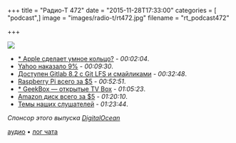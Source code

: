 +++
title = "Радио-Т 472"
date = "2015-11-28T17:33:00"
categories = [ "podcast",]
image = "images/radio-t/rt472.jpg"
filename = "rt_podcast472"

+++

![](https://radio-t.com/images/radio-t/rt472.jpg)

- [* Apple сделает умное кольцо?](http://www.peacefulcentury.net/apple-will-soon-be-releasing-a-smart-ring-this-is-how-it-will-look-like-and-function/) - *00:02:04*.
- [Yahoo наказало 9%](http://mashable.com/2015/11/21/yahoo-email-ad-blockers/) - *00:09:30*.
- [Доступен Gitlab 8.2 с Git LFS и смайликами](http://www.opennet.ru/opennews/art.shtml?num=43385) - *00:32:48*.
- [Raspberry Pi всего за $5](http://gizmodo.com/theres-a-new-raspberry-pi-that-only-costs-5-1744773562) - *00:52:51*.
- [* GeekBox — открытые TV Box](http://www.open-electronics.org/geekbox-the-first-open-source-tv-box/) - *01:05:23*.
- [Amazon диск всего за $5](http://www.theverge.com/2015/11/26/9805438/amazon-one-year-unlimited-storage-five-dollars) - *01:20:10*.
- [Темы наших слушателей](https://radio-t.com/p/2015/11/24/prep-472/) - *01:23:44*.

_Спонсор этого выпуска [DigitalOcean](https://do.co/radiot)_

[аудио](https://cdn.radio-t.com/rt_podcast472.mp3) • [лог чата](http://chat.radio-t.com/logs/radio-t-472.html)
<audio src="https://cdn.radio-t.com/rt_podcast472.mp3" preload="none"></audio>
